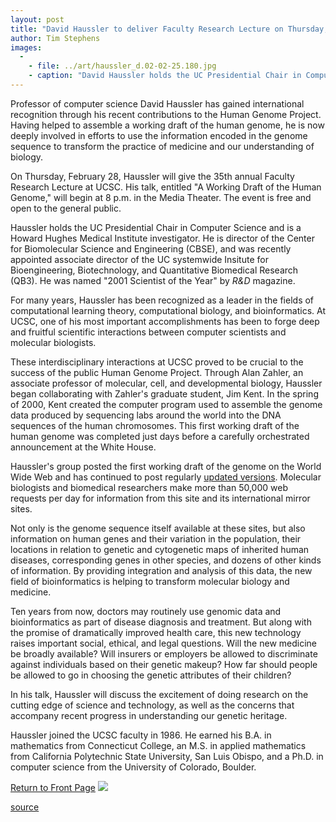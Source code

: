 ```yaml
---
layout: post
title: "David Haussler to deliver Faculty Research Lecture on Thursday, February 28"
author: Tim Stephens
images:
  -
    - file: ../art/haussler_d.02-02-25.180.jpg
    - caption: "David Haussler holds the UC Presidential Chair in Computer Science. Photo: r.r. jones"
---
```


Professor of computer science David Haussler has gained international recognition through his recent contributions to the Human Genome Project. Having helped to assemble a working draft of the human genome, he is now deeply involved in efforts to use the information encoded in the genome sequence to transform the practice of medicine and our understanding of biology.

On Thursday, February 28, Haussler will give the 35th annual Faculty Research Lecture at UCSC. His talk, entitled "A Working Draft of the Human Genome," will begin at 8 p.m. in the Media Theater. The event is free and open to the general public.   
  
Haussler holds the UC Presidential Chair in Computer Science and is a Howard Hughes Medical Institute investigator. He is director of the Center for Biomolecular Science and Engineering (CBSE), and was recently appointed associate director of the UC systemwide Insitute for Bioengineering, Biotechnology, and Quantitative Biomedical Research (QB3). He was named "2001 Scientist of the Year" by _R&D_ magazine.  
  
For many years, Haussler has been recognized as a leader in the fields of computational learning theory, computational biology, and bioinformatics. At UCSC, one of his most important accomplishments has been to forge deep and fruitful scientific interactions between computer scientists and molecular biologists.   
  
These interdisciplinary interactions at UCSC proved to be crucial to the success of the public Human Genome Project. Through Alan Zahler, an associate professor of molecular, cell, and developmental biology, Haussler began collaborating with Zahler's graduate student, Jim Kent. In the spring of 2000, Kent created the computer program used to assemble the genome data produced by sequencing labs around the world into the DNA sequences of the human chromosomes. This first working draft of the human genome was completed just days before a carefully orchestrated announcement at the White House.  
  
Haussler's group posted the first working draft of the genome on the World Wide Web and has continued to post regularly [updated versions][1]. Molecular biologists and biomedical researchers make more than 50,000 web requests per day for information from this site and its international mirror sites.   
  
Not only is the genome sequence itself available at these sites, but also information on human genes and their variation in the population, their locations in relation to genetic and cytogenetic maps of inherited human diseases, corresponding genes in other species, and dozens of other kinds of information. By providing integration and analysis of this data, the new field of bioinformatics is helping to transform molecular biology and medicine.   
  
Ten years from now, doctors may routinely use genomic data and bioinformatics as part of disease diagnosis and treatment. But along with the promise of dramatically improved health care, this new technology raises important social, ethical, and legal questions. Will the new medicine be broadly available? Will insurers or employers be allowed to discriminate against individuals based on their genetic makeup? How far should people be allowed to go in choosing the genetic attributes of their children?  
  
In his talk, Haussler will discuss the excitement of doing research on the cutting edge of science and technology, as well as the concerns that accompany recent progress in understanding our genetic heritage.  
  
Haussler joined the UCSC faculty in 1986. He earned his B.A. in mathematics from Connecticut College, an M.S. in applied mathematics from California Polytechnic State University, San Luis Obispo, and a Ph.D. in computer science from the University of Colorado, Boulder.

  

[Return to Front Page][2] ![ ][3]

[1]: http://genome.ucsc.edu
[2]: ../../index.html
[3]: ../../images/trans.gif

[source](http://www1.ucsc.edu/currents/01-02/02-25/haussler.html "Permalink to haussler")
